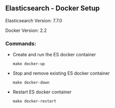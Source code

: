 ## Elasticsearch - Docker Setup

Elasticsearch Version: 7.7.0

Docker Version: 2.2


### Commands:
* Create and run the ES docker container

    ```make docker-up```

* Stop and remove existing ES docker container

    ```make docker-down```

* Restart ES docker container

    ```make docker-restart```
